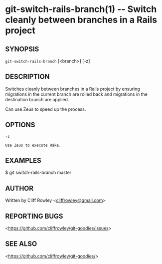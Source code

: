 git-switch-rails-branch(1) -- Switch cleanly between branches in a Rails project
================================================================================

## SYNOPSIS

`git-switch-rails-branch` [&lt;branch&gt;] [-z]

## DESCRIPTION

Switches cleanly between branches in a Rails project by ensuring migrations in the current branch are rolled back and migrations in the destination branch are applied.

Can use Zeus to speed up the process.

## OPTIONS

	-z
	
	Use Zeus to execute Rake.

## EXAMPLES

  $ git switch-rails-branch master 

## AUTHOR

Written by Cliff Rowley &lt;cliffrowley@gmail.com&gt;

## REPORTING BUGS

&lt;https://github.com/cliffrowley/git-goodies/issues&gt;

## SEE ALSO

&lt;https://github.com/cliffrowley/git-goodies/&gt;